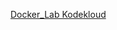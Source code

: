 [Docker_Lab Kodekloud](https://uulabs.kodekloud.com/topic/bootcmp-labs-basic-docker-commands-beta-4/)
